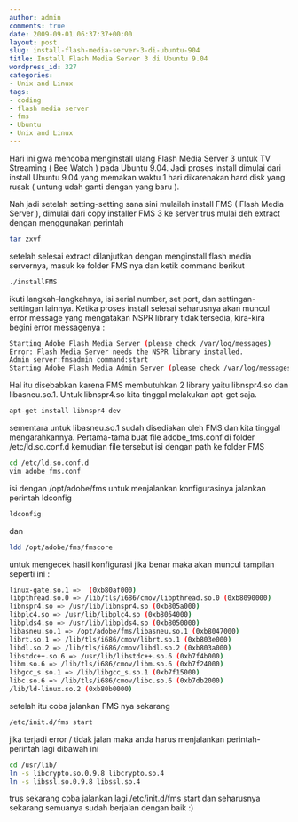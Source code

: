 ```yaml
---
author: admin
comments: true
date: 2009-09-01 06:37:37+00:00
layout: post
slug: install-flash-media-server-3-di-ubuntu-904
title: Install Flash Media Server 3 di Ubuntu 9.04
wordpress_id: 327
categories:
- Unix and Linux
tags:
- coding
- flash media server
- fms
- Ubuntu
- Unix and Linux
---
```


Hari ini gwa mencoba menginstall ulang Flash Media Server 3 untuk TV Streaming ( Bee Watch ) pada Ubuntu 9.04. Jadi proses install dimulai dari install Ubuntu 9.04 yang memakan waktu 1 hari dikarenakan hard disk yang rusak ( untung udah ganti dengan yang baru ).

Nah jadi setelah setting-setting sana sini mulailah install FMS ( Flash Media Server ), dimulai dari copy installer FMS 3 ke server trus mulai deh extract dengan menggunakan perintah

``` bash
tar zxvf 
```

setelah selesai extract dilanjutkan dengan menginstall flash media servernya, masuk ke folder FMS nya dan ketik command berikut

``` bash
./installFMS
```

ikuti langkah-langkahnya, isi serial number, set port, dan settingan-settingan lainnya. Ketika proses install selesai seharusnya akan muncul error message yang mengatakan NSPR library tidak tersedia, kira-kira begini error messagenya :

``` bash
Starting Adobe Flash Media Server (please check /var/log/messages)
Error: Flash Media Server needs the NSPR library installed.
Admin server:fmsadmin command:start
Starting Adobe Flash Media Admin Server (please check /var/log/messages)
``` 

Hal itu disebabkan karena FMS membutuhkan 2 library yaitu libnspr4.so dan libasneu.so.1. Untuk libnspr4.so kita tinggal melakukan apt-get saja.

``` bash
apt-get install libnspr4-dev
```

sementara untuk libasneu.so.1 sudah disediakan oleh FMS dan kita tinggal mengarahkannya. Pertama-tama buat file adobe_fms.conf di folder /etc/ld.so.conf.d kemudian file tersebut isi dengan path ke folder FMS

``` bash
cd /etc/ld.so.conf.d
vim adobe_fms.conf
```

isi dengan /opt/adobe/fms
untuk menjalankan konfigurasinya jalankan perintah ldconfig

``` bash
ldconfig
```

dan

``` bash
ldd /opt/adobe/fms/fmscore
```

untuk mengecek hasil konfigurasi
jika benar maka akan muncul tampilan seperti ini :

``` bash
linux-gate.so.1 =>  (0xb80af000)
libpthread.so.0 => /lib/tls/i686/cmov/libpthread.so.0 (0xb8090000)
libnspr4.so => /usr/lib/libnspr4.so (0xb805a000)
libplc4.so => /usr/lib/libplc4.so (0xb8054000)
libplds4.so => /usr/lib/libplds4.so (0xb8050000)
libasneu.so.1 => /opt/adobe/fms/libasneu.so.1 (0xb8047000)
librt.so.1 => /lib/tls/i686/cmov/librt.so.1 (0xb803e000)
libdl.so.2 => /lib/tls/i686/cmov/libdl.so.2 (0xb803a000)
libstdc++.so.6 => /usr/lib/libstdc++.so.6 (0xb7f4b000)
libm.so.6 => /lib/tls/i686/cmov/libm.so.6 (0xb7f24000)
libgcc_s.so.1 => /lib/libgcc_s.so.1 (0xb7f15000)
libc.so.6 => /lib/tls/i686/cmov/libc.so.6 (0xb7db2000)
/lib/ld-linux.so.2 (0xb80b0000)
```

setelah itu coba jalankan FMS nya sekarang

``` bash
/etc/init.d/fms start
```

jika terjadi error / tidak jalan maka anda harus menjalankan perintah-perintah lagi dibawah ini

``` bash
cd /usr/lib/
ln -s libcrypto.so.0.9.8 libcrypto.so.4
ln -s libssl.so.0.9.8 libssl.so.4
```

trus sekarang coba jalankan lagi /etc/init.d/fms start dan seharusnya sekarang semuanya sudah berjalan dengan baik :)
